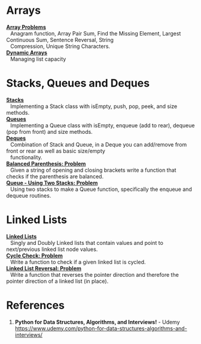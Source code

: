 # Arrays 

**[Array Problems](https://github.com/nkuhta/Python-Algorithms/blob/master/01.%20Array%20Sequeneces/Array%20Problems.ipynb)**  
&ensp; Anagram function,  Array Pair Sum,  Find the Missing Element, Largest Continuous Sum, Sentence Reversal,  String  
&ensp; Compression,  Unique String Characters.  
**[Dynamic Arrays](https://github.com/nkuhta/Python-Algorithms/blob/master/01.%20Array%20Sequeneces/Dynamic%20Arrays.ipynb)**   
&ensp; Managing list capacity

#  Stacks, Queues and Deques
**[Stacks](https://github.com/nkuhta/Python-Algorithms/blob/master/02.%20Stacks%2C%20Queues%20and%20Decks/Stacks.ipynb)**  
&ensp;  Implementing a Stack class with isEmpty, push, pop, peek, and size methods.  
**[Queues](https://github.com/nkuhta/Python-Algorithms/blob/master/02.%20Stacks%2C%20Queues%20and%20Decks/Queues.ipynb)**  
&ensp;  Implementing a Queue class with isEmpty, enqueue (add to rear), dequeue (pop from front) and size methods.  
**[Deques](https://github.com/nkuhta/Python-Algorithms/blob/master/02.%20Stacks%2C%20Queues%20and%20Decks/Deques.ipynb)**  
&ensp;  Combination of Stack and Queue, in a Deque you can add/remove from front or rear as well as basic size/empty  
&ensp; functionality.    
**[Balanced Parenthesis: Problem](https://github.com/nkuhta/Python-Algorithms/blob/master/02.%20Stacks%2C%20Queues%20and%20Decks/Balanced%20Parenthesis.ipynb)**  
&ensp;  Given a string of opening and closing brackets write a function that checks if the parenthesis are balanced.  
**[Queue - Using Two Stacks:  Problem](https://github.com/nkuhta/Python-Algorithms/blob/master/02.%20Stacks%2C%20Queues%20and%20Decks/Queue%20-%20Using%20Two%20Stacks.ipynb)**  
&ensp;  Using two stacks to make a Queue function, specifically the enqueue and dequeue routines.  

#  Linked Lists  
**[Linked Lists](https://github.com/nkuhta/Python-Algorithms/blob/master/03.%20Linked%20Lists/Linked%20List.ipynb)**  
&ensp;  Singly and Doubly Linked lists that contain values and point to next/previous linked list node values.  
**[Cycle Check:  Problem](https://github.com/nkuhta/Python-Algorithms/blob/master/03.%20Linked%20Lists/Singly%20Linked%20List%20Cycle%20Check.ipynb)**  
&ensp;  Write a function to check if a given linked list is cycled.  
**[Linked List Reversal:  Problem]()**  
&ensp;  Write a function that reverses the pointer direction and therefore the pointer direction of a linked list (in place). 


#  References
1.  **Python for Data Structures, Algorithms, and Interviews!** - Udemy  
https://www.udemy.com/python-for-data-structures-algorithms-and-interviews/